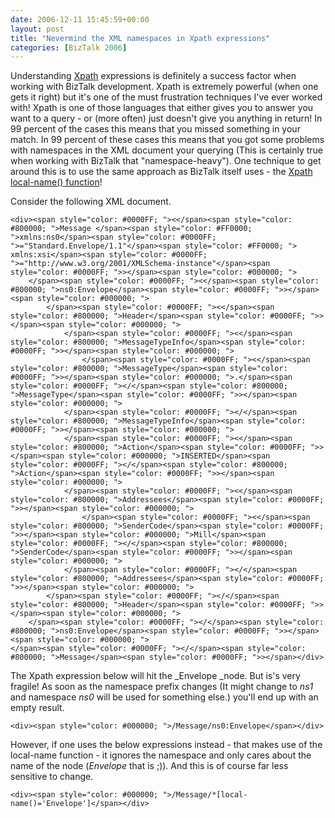 ```yaml
---
date: 2006-12-11 15:45:59+00:00
layout: post
title: "Nevermind the XML namespaces in Xpath expressions"
categories: [BizTalk 2006]
---
```


Understanding [Xpath](http://www.w3.org/TR/xpath) expressions is definitely a success factor when working with BizTalk development. Xpath is extremely powerful (when one gets it right) but it's one of the must frustration techniques I've ever worked with! Xpath is one of those languages that either gives you to answer you want to a query - or (more often) just doesn't give you anything in return! In 99 percent of the cases this means that you missed something in your match. In 99 percent of these cases this means that you got some problems with namespaces in the XML document your querying (This is certainly true when working with BizTalk that "namespace-heavy"). One technique to get around this is to use the same approach as BizTalk itself uses - the [Xpath local-name() function](http://www.w3.org/TR/xpath#function-local-name)!

Consider the following XML document.
    
    <div><span style="color: #0000FF; "><</span><span style="color: #800000; ">Message </span><span style="color: #FF0000; ">xmlns:ns0</span><span style="color: #0000FF; ">="Standard.Envelope/1.1"</span><span style="color: #FF0000; "> xmlns:xsi</span><span style="color: #0000FF; ">="http://www.w3.org/2001/XMLSchema-instance"</span><span style="color: #0000FF; ">></span><span style="color: #000000; ">
        </span><span style="color: #0000FF; "><</span><span style="color: #800000; ">ns0:Envelope</span><span style="color: #0000FF; ">></span><span style="color: #000000; ">
            </span><span style="color: #0000FF; "><</span><span style="color: #800000; ">Header</span><span style="color: #0000FF; ">></span><span style="color: #000000; ">
                </span><span style="color: #0000FF; "><</span><span style="color: #800000; ">MessageTypeInfo</span><span style="color: #0000FF; ">></span><span style="color: #000000; ">
                    </span><span style="color: #0000FF; "><</span><span style="color: #800000; ">MessageType</span><span style="color: #0000FF; ">></span><span style="color: #000000; ">.</span><span style="color: #0000FF; "></</span><span style="color: #800000; ">MessageType</span><span style="color: #0000FF; ">></span><span style="color: #000000; ">
                </span><span style="color: #0000FF; "></</span><span style="color: #800000; ">MessageTypeInfo</span><span style="color: #0000FF; ">></span><span style="color: #000000; ">
                </span><span style="color: #0000FF; "><</span><span style="color: #800000; ">Action</span><span style="color: #0000FF; ">></span><span style="color: #000000; ">INSERTED</span><span style="color: #0000FF; "></</span><span style="color: #800000; ">Action</span><span style="color: #0000FF; ">></span><span style="color: #000000; ">
                </span><span style="color: #0000FF; "><</span><span style="color: #800000; ">Addressees</span><span style="color: #0000FF; ">></span><span style="color: #000000; ">
                    </span><span style="color: #0000FF; "><</span><span style="color: #800000; ">SenderCode</span><span style="color: #0000FF; ">></span><span style="color: #000000; ">Mill</span><span style="color: #0000FF; "></</span><span style="color: #800000; ">SenderCode</span><span style="color: #0000FF; ">></span><span style="color: #000000; ">
                </span><span style="color: #0000FF; "></</span><span style="color: #800000; ">Addressees</span><span style="color: #0000FF; ">></span><span style="color: #000000; ">
            </span><span style="color: #0000FF; "></</span><span style="color: #800000; ">Header</span><span style="color: #0000FF; ">></span><span style="color: #000000; ">
        </span><span style="color: #0000FF; "></</span><span style="color: #800000; ">ns0:Envelope</span><span style="color: #0000FF; ">></span><span style="color: #000000; ">
    </span><span style="color: #0000FF; "></</span><span style="color: #800000; ">Message</span><span style="color: #0000FF; ">></span></div>




The Xpath expression below will hit the _Envelope _node. But is's very fragile! As soon as the namespace prefix changes (It might change to _ns1_ and namespace _ns0_ will be used for something else.) you'll end up with an empty result.



    
    <div><span style="color: #000000; ">/Message/ns0:Envelope</span></div>




However, if one uses the below expressions instead - that makes use of the local-name function - it ignores the namespace and only cares about the name of the node (_Envelope_ that is ;)). And this is of course far less sensitive to change.






    
    <div><span style="color: #000000; ">/Message/*[local-name()='Envelope']</span></div>
